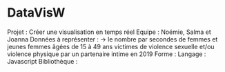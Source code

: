 # DataVisW
Projet : Créer une visualisation en temps réel</b>
</b>
Equipe : Noémie, Salma et Joanna </b>
</b>
Données à représenter : </b>
-> le nombre par secondes de femmes et jeunes femmes âgées de 15 à 49 ans victimes </b>
de violence sexuelle et/ou violence physique par un partenaire intime en 2019 </b>
</b>
Forme : 
</b>
Langage : Javascript </b>
Bibliothèque : 


